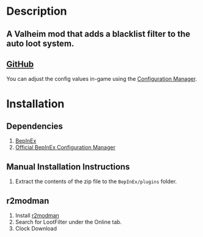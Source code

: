 # Description
## A Valheim mod that adds a blacklist filter to the auto loot system.
[GitHub](https://github.com/wonkovalheim/lootfilter)
--- 

You can adjust the config values in-game using
the [Configuration Manager](https://valheim.thunderstore.io/package/Azumatt/Official_BepInEx_ConfigurationManager/).

# Installation
## Dependencies
1. [BepInEx](https://thunderstore.io/c/valheim/p/denikson/BepInExPack_Valheim/)
2. [Official BepInEx Configuration Manager](https://valheim.thunderstore.io/package/Azumatt/Official_BepInEx_ConfigurationManager/)
## Manual Installation Instructions
1. Extract the contents of the zip file to the `BepInEx/plugins` folder.
## r2modman
1. Install [r2modman](https://valheim.thunderstore.io/package/ebkr/r2modman/)
2. Search for LootFilter under the Online tab.
3. Clock Download
